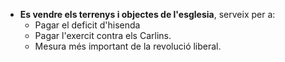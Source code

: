 - **Es vendre els terrenys i objectes de l'esglesia**, serveix per a:
	- Pagar el deficit d'hisenda
	- Pagar l'exercit contra els Carlins.
	- Mesura més important de la revolució liberal.